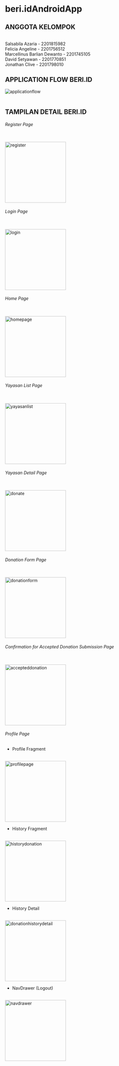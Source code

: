 # beri.idAndroidApp

## ANGGOTA KELOMPOK
<br>Salsabila Azaria - 2201815982
<br>Felicia Angeline - 2201756512
<br>Marcellinus Barlian Dewanto - 2201745105
<br>David Setyawan - 2201770851
<br>Jonathan Clive - 2201798010



## APPLICATION FLOW BERI.ID
![applicationflow](https://user-images.githubusercontent.com/47170403/101132512-b2754e00-3639-11eb-8bf7-b206e3911a36.jpg)
<br><br>

## TAMPILAN DETAIL BERI.ID

###### Register Page
<br>
<img width="200" alt="register" src="https://user-images.githubusercontent.com/47170403/101128679-c073a080-3632-11eb-84da-9f9dfe5494ee.png">


###### Login Page
<br>
<img width="200" alt="login" src="https://user-images.githubusercontent.com/47170403/101128696-c5d0eb00-3632-11eb-9b3f-0b0e0d8c8da4.png">

###### Home Page
<br>
<img width="200" alt="homepage" src="https://user-images.githubusercontent.com/47170403/101128701-c7021800-3632-11eb-8814-61daa22c6b3b.png">

###### Yayasan List Page
<br>
<img width="200" alt="yayasanlist" src="https://user-images.githubusercontent.com/47170403/101129089-89ea5580-3633-11eb-9a58-c2a2fd900f99.png">

###### Yayasan Detail Page
<br>
<img width="200" alt="donate" src="https://user-images.githubusercontent.com/47170403/101128718-ccf7f900-3632-11eb-8d75-f1562568bd3d.png">

###### Donation Form Page
<br>
<img width="200" alt="donationform" src="https://user-images.githubusercontent.com/47170403/101128714-cbc6cc00-3632-11eb-8f16-145508884dc7.png">

###### Confirmation for Accepted Donation Submission Page
<br>
<img width="200" alt="accepteddonation" src="https://user-images.githubusercontent.com/47170403/101128721-ce292600-3632-11eb-96b7-26308a44b288.png">

###### Profile Page
- Profile Fragment
<br>
<img width="200" alt="profilepage" src="https://user-images.githubusercontent.com/47170403/101129074-835bde00-3633-11eb-9306-7b580a5e75b7.png">

- History Fragment
<br>
<img width="200" alt="historydonation" src="https://user-images.githubusercontent.com/47170403/101128703-c8334500-3632-11eb-8a19-a90ab8748401.png">

- History Detail
<br>
<img width="200" alt="donationhistorydetail" src="https://user-images.githubusercontent.com/47170403/101128709-c9647200-3632-11eb-8998-da6f827a2714.png">





- NavDrawer (Logout)
<br>
<img width="200" alt="navdrawer" src="https://user-images.githubusercontent.com/47170403/101129078-83f47480-3633-11eb-9d4b-82854a8c40d8.png">




